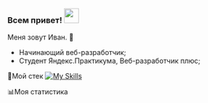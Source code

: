 ### Всем привет! <img src="https://raw.githubusercontent.com/MartinHeinz/MartinHeinz/master/wave.gif" width="30px">

Меня зовут Иван. 👋

  - Начинающий веб-разработчик;
 - Студент Яндекс.Практикума, Веб-разработчик плюс;
 
:toolbox:Мой стек 
[![My Skills](https://skillicons.dev/icons?i=html,css,js,react,redux,ts)](https://skillicons.dev)

:bar_chart:Моя статистика 

<!--
**isvakulenko/isvakulenko** is a ✨ _special_ ✨ repository because its `README.md` (this file) appears on your GitHub profile.

Here are some ideas to get you started:

- 🔭 I’m currently working on ...
- 🌱 I’m currently learning ...
- 👯 I’m looking to collaborate on ...
- 🤔 I’m looking for help with ...
- 💬 Ask me about ...
- 📫 How to reach me: ...
- 😄 Pronouns: ...
- ⚡ Fun fact: ...
-->

